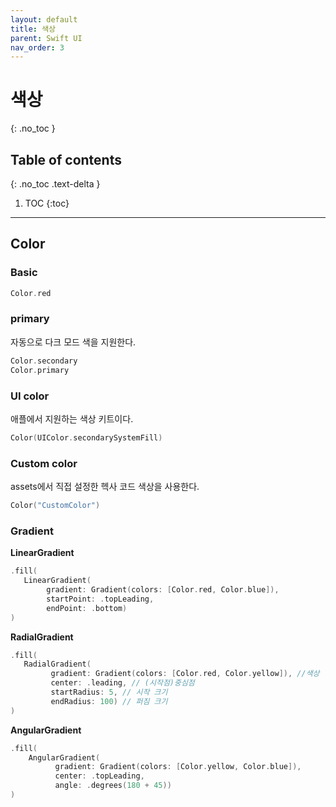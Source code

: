 ```yaml
---
layout: default
title: 색상
parent: Swift UI
nav_order: 3
---
```



# 색상
{: .no_toc }


## Table of contents
{: .no_toc .text-delta }

1. TOC
{:toc}

---


## Color 

### Basic 

```swift
Color.red
```

### primary

자동으로 다크 모드 색을 지원한다. 

```swift
Color.secondary
Color.primary
```

### UI color 

애플에서 지원하는 색상 키트이다. 

```swift
Color(UIColor.secondarySystemFill)
```

### Custom color

assets에서 직접 설정한 헥사 코드 색상을 사용한다. 

```swift
Color("CustomColor")
```


### Gradient 

**LinearGradient**

```swift
.fill(
   LinearGradient(
        gradient: Gradient(colors: [Color.red, Color.blue]),
        startPoint: .topLeading,
        endPoint: .bottom)
)
```

**RadialGradient**

```swift
.fill(
   RadialGradient(
         gradient: Gradient(colors: [Color.red, Color.yellow]), //색상
         center: .leading, // (시작점)중심점
         startRadius: 5, // 시작 크기
         endRadius: 100) // 퍼짐 크기
)
```

**AngularGradient**

```swift
.fill(
    AngularGradient(
          gradient: Gradient(colors: [Color.yellow, Color.blue]),
          center: .topLeading,
          angle: .degrees(180 + 45))
)
```

